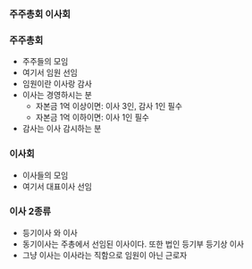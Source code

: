### 주주총회 이사회



### 주주총회

* 주주들의 모임
* 여기서 임원 선임
* 임원이란 이사랑 감사
* 이사는 경영하시는 분
  * 자본금 1억 이상이면: 이사 3인, 감사 1인 필수
  * 자본금 1억 이하이면: 이사 1인 필수
* 감사는 이사 감시하는 분



### 이사회

* 이사들의 모임
* 여기서 대표이사 선임



### 이사 2종류

* 등기이사 와 이사
* 동기이사는 주총에서 선임된 이사이다. 또한 법인 등기부 등기상 이사
* 그냥 이사는 이사라는 직함으로 임원이 아닌 근로자